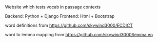 Website which tests vocab in passage contexts

Backend: Python + Django
Frontend: Html + Bootstrap

word definitions from https://github.com/skywind3000/ECDICT

word to lemma mapping from https://github.com/skywind3000/lemma.en



